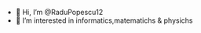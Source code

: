 - 👋 Hi, I’m @RaduPopescu12
- 👀 I’m interested in informatics,matematichs & physichs

<!---
RaduPopescu12/RaduPopescu12 is a ✨ special ✨ repository because its `README.md` (this file) appears on your GitHub profile.
You can click the Preview link to take a look at your changes.
--->
